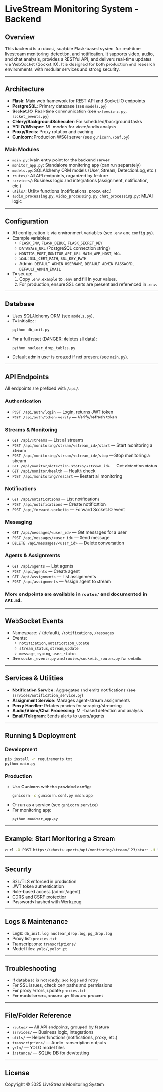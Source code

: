 # LiveStream Monitoring System - Backend

## Overview
This backend is a robust, scalable Flask-based system for real-time livestream monitoring, detection, and notification. It supports video, audio, and chat analysis, provides a RESTful API, and delivers real-time updates via WebSocket (Socket.IO). It is designed for both production and research environments, with modular services and strong security.

---

## Architecture
- **Flask**: Main web framework for REST API and Socket.IO endpoints
- **PostgreSQL**: Primary database (see `models.py`)
- **Socket.IO**: Real-time communication (see `extensions.py`, `socket_events.py`)
- **Celery/BackgroundScheduler**: For scheduled/background tasks
- **YOLO/Whisper**: ML models for video/audio analysis
- **Proxy/Redis**: Proxy rotation and caching
- **Gunicorn**: Production WSGI server (see `gunicorn.conf.py`)

### Main Modules
- `main.py`: Main entry point for the backend server
- `monitor_app.py`: Standalone monitoring app (can run separately)
- `models.py`: SQLAlchemy ORM models (User, Stream, DetectionLog, etc.)
- `routes/`: All API endpoints, organized by feature
- `services/`: Business logic and integrations (assignment, notification, etc.)
- `utils/`: Utility functions (notifications, proxy, etc.)
- `audio_processing.py`, `video_processing.py`, `chat_processing.py`: ML/AI logic

---

## Configuration
- All configuration is via environment variables (see `.env` and `config.py`).
- Example variables:
  - `FLASK_ENV`, `FLASK_DEBUG`, `FLASK_SECRET_KEY`
  - `DATABASE_URL` (PostgreSQL connection string)
  - `MONITOR_PORT`, `MONITOR_API_URL`, `MAIN_APP_HOST`, etc.
  - SSL: `SSL_CERT_PATH`, `SSL_KEY_PATH`
  - Admin: `DEFAULT_ADMIN_USERNAME`, `DEFAULT_ADMIN_PASSWORD`, `DEFAULT_ADMIN_EMAIL`
- To set up:
  1. Copy `.env.example` to `.env` and fill in your values.
  2. For production, ensure SSL certs are present and referenced in `.env`.

---

## Database
- Uses SQLAlchemy ORM (see `models.py`).
- To initialize:
  ```bash
  python db_init.py
  ```
- For a full reset (DANGER: deletes all data):
  ```bash
  python nuclear_drop_tables.py
  ```
- Default admin user is created if not present (see `main.py`).

---

## API Endpoints
All endpoints are prefixed with `/api/`.

### Authentication
- `POST /api/auth/login` — Login, returns JWT token
- `POST /api/auth/token-verify` — Verify/refresh token

### Streams & Monitoring
- `GET /api/streams` — List all streams
- `POST /api/monitoring/stream/<stream_id>/start` — Start monitoring a stream
- `POST /api/monitoring/stream/<stream_id>/stop` — Stop monitoring a stream
- `GET /api/monitor/detection-status/<stream_id>` — Get detection status
- `GET /api/monitor/health` — Health check
- `POST /api/monitoring/restart` — Restart all monitoring

### Notifications
- `GET /api/notifications` — List notifications
- `POST /api/notifications` — Create notification
- `POST /api/forward-socketio` — Forward Socket.IO event

### Messaging
- `GET /api/messages/<user_id>` — Get messages for a user
- `POST /api/messages/<user_id>` — Send message
- `DELETE /api/messages/<user_id>` — Delete conversation

### Agents & Assignments
- `GET /api/agents` — List agents
- `POST /api/agents` — Create agent
- `GET /api/assignments` — List assignments
- `POST /api/assignments` — Assign agent to stream

### More endpoints are available in `routes/` and documented in `API.md`.

---

## WebSocket Events
- Namespace: `/` (default), `/notifications`, `/messages`
- Events:
  - `notification`, `notification_update`
  - `stream_status`, `stream_update`
  - `message`, `typing`, `user_status`
- See `socket_events.py` and `routes/socketio_routes.py` for details.

---

## Services & Utilities
- **Notification Service**: Aggregates and emits notifications (see `services/notification_service.py`)
- **Assignment Service**: Manages agent-stream assignments
- **Proxy Handler**: Rotates proxies for scraping/streaming
- **Audio/Video/Chat Processing**: ML-based detection and analysis
- **Email/Telegram**: Sends alerts to users/agents

---

## Running & Deployment
### Development
```bash
pip install -r requirements.txt
python main.py
```

### Production
- Use Gunicorn with the provided config:
  ```bash
  gunicorn -c gunicorn.conf.py main:app
  ```
- Or run as a service (see `gunicorn.service`)
- For monitoring app:
  ```bash
  python monitor_app.py
  ```

---

## Example: Start Monitoring a Stream
```bash
curl -X POST https://<host>:<port>/api/monitoring/stream/123/start -H "Authorization: Bearer <token>"
```

---

## Security
- SSL/TLS enforced in production
- JWT token authentication
- Role-based access (admin/agent)
- CORS and CSRF protection
- Passwords hashed with Werkzeug

---

## Logs & Maintenance
- Logs: `db_init.log`, `nuclear_drop.log`, `pg_drop.log`
- Proxy list: `proxies.txt`
- Transcriptions: `transcriptions/`
- Model files: `yolo/`, `yolo*.pt`

---

## Troubleshooting
- If database is not ready, see logs and retry
- For SSL issues, check cert paths and permissions
- For proxy errors, update `proxies.txt`
- For model errors, ensure `.pt` files are present

---

## File/Folder Reference
- `routes/` — All API endpoints, grouped by feature
- `services/` — Business logic, integrations
- `utils/` — Helper functions (notifications, proxy, etc.)
- `transcriptions/` — Audio transcription outputs
- `yolo/` — YOLO model files
- `instance/` — SQLite DB for dev/testing

---

## License
Copyright © 2025 LiveStream Monitoring System